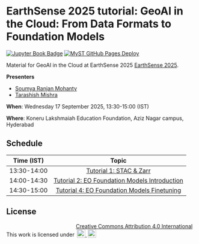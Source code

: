 # EarthSense 2025 tutorial: GeoAI in the Cloud: From Data Formats to Foundation Models

[![Jupyter Book Badge](https://jupyterbook.org/badge.svg)](https://www.developmentseed.org/earthsense25tutorial)
[![MyST GitHub Pages Deploy](https://github.com/developmentseed/earthsense25tutorial/actions/workflows/deploy.yml/badge.svg)](https://github.com/developmentseed/earthsense25tutorial/actions/workflows/deploy.yml)

Material for GeoAI in the Cloud at EarthSense 2025
[EarthSense 2025](https://attend.ieee.org/earthsense-2025/).

**Presenters**

- [Soumya Ranjan Mohanty](https://github.com/srmsoumya)
- [Tarashish Mishra](https://github.com/sunu)

**When**: Wednesday 17 September 2025, 13:30-15:00 (IST)

**Where**: Koneru Lakshmaiah Education Foundation, Aziz Nagar campus, Hyderabad

## Schedule

| Time (IST) |                                                    Topic                                                     |
| :---------: | :----------------------------------------------------------------------------------------------------------: |
| 13:30-14:00 | [Tutorial 1: STAC & Zarr](./01_stac_and_zarr.ipynb)                                                         |
| 14:00-14:30 | [Tutorial 2: EO Foundation Models Introduction](./02_EOFM_intro.md)                                         |
| 14:30-15:00 | [Tutorial 4: EO Foundation Models Finetuning](./03_EOFM_finetuning.ipynb)                                  |

## License

<p xmlns:cc="http://creativecommons.org/ns#" >This work is licensed under
  <a href="https://creativecommons.org/licenses/by/4.0" target="_blank" rel="license noopener noreferrer" style="display:inline-block;">
    Creative Commons Attribution 4.0 International<br>
    <img style="height:22px!important;margin-left:3px;vertical-align:text-bottom;" src="https://mirrors.creativecommons.org/presskit/icons/cc.svg" alt="">
    <img style="height:22px!important;margin-left:3px;vertical-align:text-bottom;" src="https://mirrors.creativecommons.org/presskit/icons/by.svg" alt="">
  </a>
</p>
